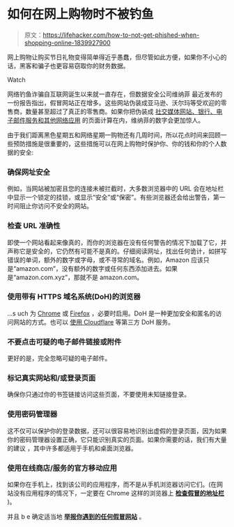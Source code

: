 # 如何在网上购物时不被钓鱼

> 原文：<https://lifehacker.com/how-to-not-get-phished-when-shopping-online-1839927900>

网上购物让购买节日礼物变得简单得近乎愚蠢，但尽管如此方便，如果你不小心的话，黑客和骗子也更容易窃取你的财务数据。

Watch

网络钓鱼诈骗自互联网诞生以来就一直存在，但数据安全公司维纳菲 最近发布的一份报告指出，假冒网站正在增多。这些网站伪装成亚马逊、沃尔玛等受欢迎的零售商，数量甚至超过了真正的零售商。如果你把伪装成 [社交媒体网站、银行、电子邮件服务和其他网络应用](https://lifehacker.com/modern-phishing-attempts-look-more-legit-but-the-metho-1794914817) 的页面计算在内，维纳菲的数字会更加惊人。

由于我们距离黑色星期五和网络星期一购物还有几周时间，所以花点时间来回顾一些预防措施是很重要的，这些措施可以在网上购物时保护你、你的钱和你的个人数据的安全:

### **确保网址安全**

例如，当网站被加密且您的连接未被拦截时，大多数浏览器中的 URL 会在地址栏中显示一个锁定的挂锁，或显示“安全”或“保密”。有些浏览器还会给出警告，第一时间阻止你访问不安全的网站。

### **检查 URL 准确性**

即使一个网站看起来像真的，而你的浏览器在没有任何警告的情况下加载了它，并声称它是安全的，它仍然有可能不是真的。仔细阅读网址，找出任何诡计，如拼写错误的单词，额外的数字或字母，或不寻常的域名。例如，Amazon 应该只是“amazon.com”，没有额外的数字或任何东西添加进去。如果是“amazon.com.xyz”，那就不是 amazon.com。

### **使用带有 HTTPS 域名系统(DoH)的浏览器**

...s uch 为 [Chrome](https://lifehacker.com/the-biggest-changes-coming-in-chrome-79-1839544237) 或 [Firefox](https://lifehacker.com/how-to-enable-firefoxs-more-secure-dns-over-https-featu-1837986733) ，必要时启用。DoH 是一种更加安全和匿名的访问网站的方式。也可以 [使用 Cloudflare](https://lifehacker.com/how-to-manage-cloudflares-new-dns-app-1830435734) 等第三方 DoH 服务。

### **不要点击可疑的电子邮件链接或附件**

更好的是，完全忽略可疑的电子邮件。

### **标记真实网站和/或登录页面**

确保你只通过你的书签链接访问这些页面，不要使用未知链接登录。

### **使用密码管理器**

这不仅可以保护你的登录数据，还可以很容易地识别出虚假的登录页面，因为如果你的密码管理器设置正确，它只能识别真实的页面。如果你需要的话，我们有大量的建议 ，其中许多都适用于手机和桌面浏览器。

### **使用在线商店/服务的官方移动应用**

如果你在手机上，找到该公司的应用程序，而不是从手机浏览器访问它们。(在网站没有应用程序的情况下，一定要在 Chrome 这样的浏览器上 [**检查假冒的地址栏**](https://lifehacker.com/how-to-spot-a-fake-address-bar-in-chrome-on-android-1834388305) )。

并且 b e 确定适当地 [**举报你遇到的任何假冒网站**](https://decentsecurity.com/#/malware-web-and-phishing-investigation/) 。